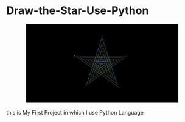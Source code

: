 # Draw-the-Star-Use-Python

<p align="center"><a href="https://github.com/Rexus17/Draw-the-Star-by-Python" target="_blank"><img src="https://github.com/Rexus17/Draw-the-Star-by-Python/blob/master/github%20preview%20picture%20project/Screenshot%20(454).png" width="400"></a></p>

this is My First Project in which I use Python Language
